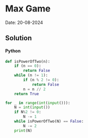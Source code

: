 
# Max Game

Date: 20-08-2024

## Solution
#### Python
```python
def isPowerOfTwo(n):
    if (n == 0):
        return False
    while (n != 1):
        if (n % 2 != 0):
            return False
        n = n // 2
    return True

for _ in range(int(input())):
    N = int(input())
    if N%2 != 0:
        N -= 1
    while isPowerOfTwo(N) == False:
        N -= 2
    print(N)
```
        